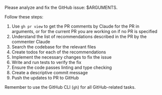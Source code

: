 Please analyze and fix the GitHub issue: $ARGUMENTS.

Follow these steps:

1. Use `gh pr view` to get the PR comments by Claude for the PR in arguments, or for the current PR you are working on if no PR is specified
2. Understand the list of recommendations described in the PR by the commenter Claude
3. Search the codebase for the relevant files
4. Create todos for each of the recommendations
5. Implement the necessary changes to fix the issue
6. Write and run tests to verify the fix
7. Ensure the code passes linting and type checking
8. Create a descriptive commit message
9. Push the updates to PR to GitHub

Remember to use the GitHub CLI (`gh`) for all GitHub-related tasks.